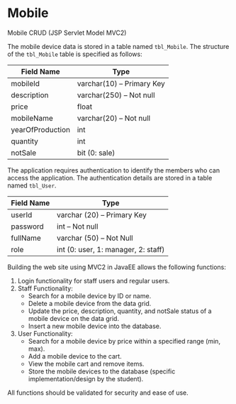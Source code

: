 # Mobile
Mobile CRUD (JSP Servlet Model MVC2)

The mobile device data is stored in a table named `tbl_Mobile`. The structure of the `tbl_Mobile` table is specified as follows:

| Field Name        | Type                      |
|-------------------|---------------------------|
| mobileId          | varchar(10) – Primary Key |
| description       | varchar(250) – Not null   |
| price             | float                     |
| mobileName        | varchar(20) – Not null    |
| yearOfProduction  | int                       |
| quantity          | int                       |
| notSale           | bit (0: sale)             |

The application requires authentication to identify the members who can access the application. The authentication details are stored in a table named `tbl_User`.

| Field Name | Type                          |
|------------|-------------------------------|
| userId     | varchar (20) – Primary Key    |
| password   | int – Not null                |
| fullName   | varchar (50) – Not Null       |
| role       | int (0: user, 1: manager, 2: staff) |

Building the web site using MVC2 in JavaEE allows the following functions:

1. Login functionality for staff users and regular users.
2. Staff Functionality:
   - Search for a mobile device by ID or name.
   - Delete a mobile device from the data grid.
   - Update the price, description, quantity, and notSale status of a mobile device on the data grid.
   - Insert a new mobile device into the database.
3. User Functionality:
   - Search for a mobile device by price within a specified range (min, max).
   - Add a mobile device to the cart.
   - View the mobile cart and remove items.
   - Store the mobile devices to the database (specific implementation/design by the student).

All functions should be validated for security and ease of use.
